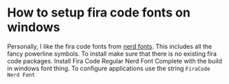 # How to setup fira code fonts on windows

Personally, I like the fira code fonts from [nerd fonts]. This includes all the
fancy powerline symbols. To install make sure that there is no existing fira
code packages. Install Fira Code Regular Nerd Font Complete with the build in
windows font thing. To configure applications use the string `FiraCode Nerd
Font`

[nerd fonts]: https://www.nerdfonts.com/

